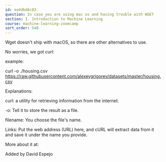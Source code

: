 ```yaml
---
id: ea4dbd6c83
question: In case you are using mac os and having trouble with WGET
section: 1. Introduction to Machine Learning
course: machine-learning-zoomcamp
sort_order: 540
---
```


Wget doesn't ship with macOS, so there are other alternatives to use.

No worries, we got curl:

example:

curl -o ./housing.csv https://raw.githubusercontent.com/alexeygrigorev/datasets/master/housing.csv

Explanations:

curl: a utility for retrieving information from the internet.

-o: Tell it to store the result as a file.

filename: You choose the file's name.

Links: Put the web address (URL) here, and cURL will extract data from it and save it under the name you provide.

More about it at:

Added by David Espejo

